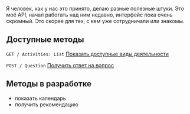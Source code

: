 Я человек, как у нас это принято, делаю разные полезные штуки. Это моё API, начал работать над ним недавно, интерфейс пока очень скромный. Это скорее для тех, с кем уже сотрудничали или знакомы.


## Доступные методы

`GET / Activities: List` [Показать доступные виды деятельности](https://github.com/DeadBlackBirdTrills/deadblackbirdtrills.github.io/wiki) 

`POST / Question` [Получить ответ на вопрос](https://t.me/konstantinfedorov) 


## Методы в разработке

* показать календарь
* получить рекомендацию

